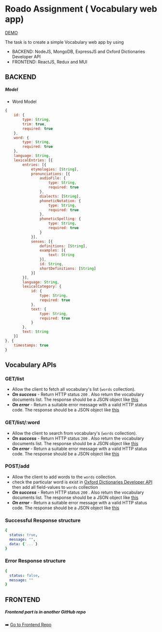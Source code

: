 # Roado Assignment ( Vocabulary web app)

[DEMO](https://roadox.herokuapp.com/)

The task is to create a simple Vocabulary web app by using
- BACKEND: NodeJS, MongoDB, ExpressJS and Oxford Dictionaries Developer API
- FRONTEND: ReactJS, Redux and MUI

## BACKEND
##### Model
- Word Model
 
```javascript
{
    id: {
        type: String,
        trim: true,
        required: true
    },
    word: {
        type: String,
        required: true
    },
    language: String,
    lexicalEntries: [{
        entries: [{
            etymologies: [String],
            pronunciations: [{
                audioFile: {
                    type: String,
                    required: true
                },
                dialects: [String],
                phoneticNotation: {
                    type: String,
                    required: true
                },
                phoneticSpelling: {
                    type: String,
                    required: true
                }
            }],
            senses: [{
                definitions: [String],
                examples: [{
                    text: String
                }],
                id: String,
                shortDefinitions: [String]
            }]
        }],
        language: String,
        lexicalCategory: {
            id: {
                type: String,
                required: true
            },
            text: {
                type: String,
                required: true
            }
        },
        text: String
    }]
}, {
    timestamps: true
}
```
## Vocabulary APIs 
### GET/list
- Allow the client to fetch all vocabulary's list (`words` collection).
- _**On success**_ - Return HTTP status `200` . Also return the vocabulary documents list. The response should be a JSON object like [this](#successful-response-structure)
-  _**On error**_ - Return a suitable error message with a valid HTTP status code. The response should be a JSON object like [this](#error-response-structure)


### GET/list/:word
- Allow the client to search from vocabulary's (`words` collection).
- _**On success**_ - Return HTTP status `200` . Also return the vocabulary documents list. The response should be a JSON object like [this](#successful-response-structure)
-  _**On error**_ - Return a suitable error message with a valid HTTP status code. The response should be a JSON object like [this](#error-response-structure)


### POST/add
- Allow the client to add words to the `words` collection.
- check the particular word is exist in [Oxford Dictionaries Developer API](https://developer.oxforddictionaries.com/) then add all field-values to `words` collection
- _**On success**_ - Return HTTP status `200` . Also return the vocabulary documents list. The response should be a JSON object like [this](#successful-response-structure)
-  _**On error**_ - Return a suitable error message with a valid HTTP status code. The response should be a JSON object like [this](#error-response-structure)



### Successful Response structure
```yaml
{
  status: true,
  message: "",
  data: { ... }
}
```

### Error Response structure
```yaml
{
  status: false,
  message: ""
}
```

## FRONTEND
##### Frontend part is in another GitHub repo
➡️ [Go to Frontend Repo](https://github.com/SahilKumarGit/roado_assignment_frontend)

